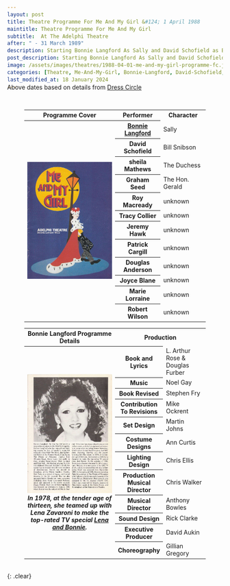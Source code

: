 ```yaml
---
layout: post
title: Theatre Programme For Me And My Girl &#124; 1 April 1988
maintitle: Theatre Programme For Me And My Girl
subtitle:  At The Adelphi Theatre
after: " - 31 March 1989"
description: Starting Bonnie Langford As Sally and David Schofield as Bill Snibson.
post_description: Starting Bonnie Langford As Sally and David Schofield as Bill Snibson.
image: /assets/images/theatres/1988-04-01-me-and-my-girl-programme-fc.jpg
categories: [Theatre, Me-And-My-Girl, Bonnie-Langford, David-Schofield, OnThisDay1April]
last_modified_at: 18 January 2024
---
```


<p class="post-meta adjust">Above dates based on details from <a class="external-link" href="https://www.dresscircle.co.uk/shows/me-and-my-girl/adelphi-theatre-london#:~:text=Bonnie%20Langford,31/03/89">Dress Circle</a></p>

<figure class="fig3">
<table>
<tr id="infobox1"><th>Programme Cover</th><th>Performer</th><th>Character</th></tr>
<tr>
<th rowspan="13" class="top" style="width:50%;"><a href="/assets/images/theatres/1988-04-01-me-and-my-girl-programme-fc.jpg"><img src="/assets/images/theatres/1988-04-01-me-and-my-girl-programme-fc.jpg" class="full-width zoom-in" /></a></th>
</tr>
<tr><th style="width:25%;"><a href="#infobox2">Bonnie Langford</a></th> <td>Sally</td></tr>
<tr><th>David Schofield</th><td>Bill Snibson</td></tr>
<tr><th>sheila Mathews</th><td>The Duchess</td></tr>
<tr><th>Graham Seed</th><td>The Hon. Gerald</td></tr>
<tr><th>Roy Macready</th><td>unknown</td></tr>
<tr><th>Tracy Collier</th><td>unknown</td></tr>
<tr><th>Jeremy Hawk</th><td>unknown</td></tr>
<tr><th>Patrick Cargill</th><td>unknown</td></tr>
<tr><th>Douglas Anderson</th><td>unknown</td></tr>
<tr><th>Joyce Blane</th><td>unknown</td></tr>
<tr><th>Marie Lorraine</th><td>unknown</td></tr>
<tr><th>Robert Wilson</th><td>unknown</td></tr>
</table>
</figure>

<figure class="fig3">
<table>
<tr id="infobox2"><th>Bonnie Langford Programme Details</th><th colspan="2">Production</th></tr>
<tr>
<th rowspan="13" class="top" style="width:50%;"><a href="/assets/images/theatres/1988-04-01-me-and-my-girl-programme-bl.jpg"><img src="/assets/images/theatres/1988-04-01-me-and-my-girl-programme-bl.jpg" class="full-width zoom-in" /></a><cite>In 1978, at the tender age of thirteen, she teamed up with Lena Zavaroni to make the top-rated TV special <a href="/1978-03-26-lena-and-bonnie/">Lena and Bonnie</a>.</cite></th>
</tr>
<tr><th style="width:25%;">Book and Lyrics</th> <td>L. Arthur Rose & Douglas Furber</td></tr>
<tr><th>Music</th><td>Noel Gay</td></tr>
<tr><th>Book Revised</th><td>Stephen Fry</td></tr>
<tr><th>Contribution To Revisions</th><td>Mike Ockrent</td></tr>
<tr><th>Set Design</th><td>Martin Johns</td></tr>
<tr><th>Costume Designs</th><td>Ann Curtis</td></tr>
<tr><th>Lighting Design</th><td>Chris Ellis</td></tr>
<tr><th>Production Musical Director</th><td>Chris Walker</td></tr>
<tr><th>Musical Director</th><td>Anthony Bowles</td></tr>
<tr><th>Sound Design</th><td>Rick Clarke</td></tr>
<tr><th>Executive Producer</th><td>David Aukin</td></tr>
<tr><th>Choreography</th><td>Gillian Gregory</td></tr>
</table>
</figure>

<br />{: .clear}

<style>
.adjust {position:relative; top:-30px;}
#infobox2 {scroll-margin-top: -3px;}
</style>

